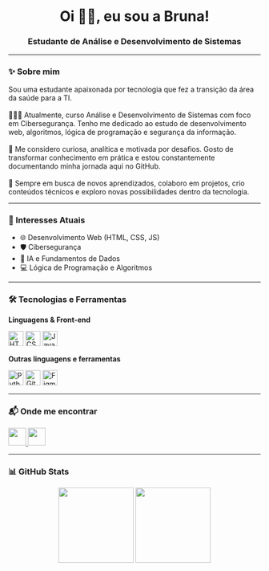 <h1 align="center">Oi 👋🏻, eu sou a Bruna!</h1>
<h3 align="center">Estudante de Análise e Desenvolvimento de Sistemas </h3>

---

### ✨ Sobre mim

<p align="left">
Sou uma estudante apaixonada por tecnologia que fez a transição da área da saúde para a TI. <br><br>
👩🏻‍💻 Atualmente, curso Análise e Desenvolvimento de Sistemas com foco em Cibersegurança. Tenho me dedicado ao estudo de desenvolvimento web, algoritmos, lógica de programação e segurança da informação.<br><br>
🚀 Me considero curiosa, analítica e motivada por desafios. Gosto de transformar conhecimento em prática e estou constantemente documentando minha jornada aqui no GitHub.<br><br>
🌱 Sempre em busca de novos aprendizados, colaboro em projetos, crio conteúdos técnicos e exploro novas possibilidades dentro da tecnologia.
</p>

---

### 🎯 Interesses Atuais

- 🌐 Desenvolvimento Web (HTML, CSS, JS)
- 🛡️ Cibersegurança
- 🤖 IA e Fundamentos de Dados
- 💻 Lógica de Programação e Algoritmos


---

### 🛠️ Tecnologias e Ferramentas

**Linguagens & Front-end**
<div align="left">
  <img src="https://cdn.jsdelivr.net/gh/devicons/devicon/icons/html5/html5-original.svg" height="30" alt="HTML5" />
  <img src="https://cdn.jsdelivr.net/gh/devicons/devicon/icons/css3/css3-original.svg" height="30" alt="CSS3" />
  <img src="https://cdn.jsdelivr.net/gh/devicons/devicon/icons/javascript/javascript-original.svg" height="30" alt="JavaScript" />
</div>

**Outras linguagens e ferramentas**
<div align="left">
  <img src="https://cdn.jsdelivr.net/gh/devicons/devicon/icons/python/python-original.svg" height="30" alt="Python" />
  <img src="https://cdn.jsdelivr.net/gh/devicons/devicon/icons/git/git-original.svg" height="30" alt="Git" />
  <img src="https://cdn.jsdelivr.net/gh/devicons/devicon/icons/figma/figma-original.svg" height="30" alt="Figma" />
</div>

---

### 📬 Onde me encontrar

<div align="left">
  <a href="https://www.linkedin.com/in/bruna-franzon-4a8a23355/" target="_blank">
    <img src="https://img.shields.io/static/v1?message=LinkedIn&logo=linkedin&label=&color=0077B5&logoColor=white&labelColor=&style=for-the-badge" height="35" />
  </a>
  <a href="mailto:brukifranzon@gmail.com" target="_blank">
    <img src="https://img.shields.io/static/v1?message=Gmail&logo=gmail&label=&color=D14836&logoColor=white&labelColor=&style=for-the-badge" height="35" />
  </a>
</div>

---

### 📊 GitHub Stats

<div align="center">
  <img src="https://github-readme-stats.vercel.app/api?username=brunifruni&show_icons=true&theme=dracula&locale=pt-br&hide_border=false" height="150"/>
  <img src="https://github-readme-stats.vercel.app/api/top-langs?username=brunifruni&layout=compact&langs_count=5&theme=dracula&hide_border=false" height="150"/>
</div>
